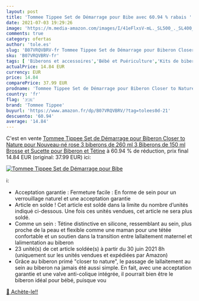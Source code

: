 ```yaml
---
layout: post
title: 'Tommee Tippee Set de Démarrage pour Bibe avec 60.94 % rabais '
date: 2021-07-03 19:29:26
image: 'https://m.media-amazon.com/images/I/41eFlxsV-mL._SL500_._SL400_.jpg'
comments: true
category: ofertas
author: 'tole.es'
slug: 'B07VRQVBRV-fr Tommee Tippee Set de Démarrage pour Biberon Closer to...'
sku: 'B07VRQVBRV-fr'
tags: [ 'Biberons et accessoires','Bébé et Puériculture','Kits de biberons','Repas de bébé','tommee tippee', ]
actualPrice: 14.84 EUR
currency: EUR
price: 14.84
comparePrice: 37.99 EUR
prodname: 'Tommee Tippee Set de Démarrage pour Biberon Closer to Nature pour Nouveau-né  rose  3 biberons de 260 ml  3 Biberons de 150 ml  Brosse et Sucette pour Biberon et Tétine'
country: 'fr'
flag: '🇫🇷'
brand: 'Tommee Tippee'
buyurl: 'https://www.amazon.fr/dp/B07VRQVBRV/?tag=tolees0d-21'
descuento: '60.94'
average: '14.84'
---
```


C'est en vente [Tommee Tippee Set de Démarrage pour Biberon Closer to Nature pour Nouveau-né  rose  3 biberons de 260 ml  3 Biberons de 150 ml  Brosse et Sucette pour Biberon et Tétine](https://www.amazon.fr/dp/B07VRQVBRV/?tag=tolees0d-21)  à  60.94 % de réduction, prix final  14.84 EUR (original: 37.99 EUR) ici:

[![Tommee Tippee Set de Démarrage pour Bibe](https://m.media-amazon.com/images/I/41eFlxsV-mL._SL500_._SL400_.jpg)](https://www.amazon.fr/dp/B07VRQVBRV/?tag=tolees0d-21)

ℹ️:

- Acceptation garantie : Fermeture facile : En forme de sein pour un verrouillage naturel et une acceptation garantie
- Article en solde ! Cet article est soldé dans la limite du nombre d’unités indiqué ci-dessous. Une fois ces unités vendues, cet article ne sera plus soldé.
- Comme un sein : Tétine distinctive en silicone, ressemblant au sein, plus proche de la peau et flexible comme une maman pour une tétée confortable et un soutien dans la transition entre lallaitement maternel et lalimentation au biberon
- 23 unité(s) de cet article soldée(s) à partir du 30 juin 2021 8h (uniquement sur les unités vendues et expédiées par Amazon)
- Grâce au biberon primé "closer to nature", le passage de lallaitement au sein au biberon na jamais été aussi simple. En fait, avec une acceptation garantie et une valve anti-colique intégrée, il pourrait bien être le biberon idéal pour bébé, puisque vou

[🛒 Achète-le!!](https://www.amazon.fr/dp/B07VRQVBRV/?tag=tolees0d-21)
